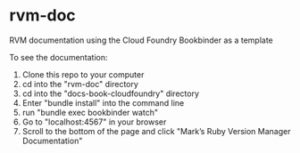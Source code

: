 # rvm-doc

RVM documentation using the Cloud Foundry Bookbinder as a template

To see the documentation:

1. Clone this repo to your computer
2. cd into the "rvm-doc" directory
3. cd into the "docs-book-cloudfoundry" directory
4. Enter "bundle install" into the command line
5. run "bundle exec bookbinder watch"
6. Go to "localhost:4567" in your browser
7. Scroll to the bottom of the page and click "Mark’s Ruby Version Manager Documentation"
